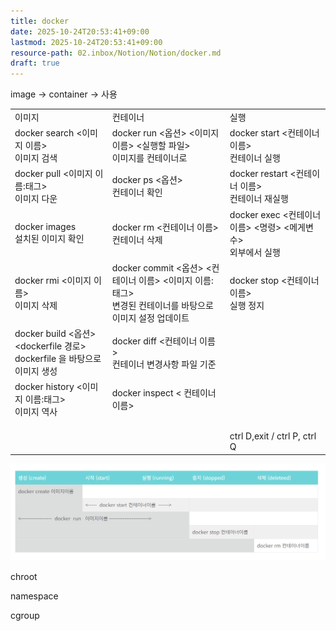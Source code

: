 ```yaml
---
title: docker
date: 2025-10-24T20:53:41+09:00
lastmod: 2025-10-24T20:53:41+09:00
resource-path: 02.inbox/Notion/Notion/docker.md
draft: true
---
```

image → container → 사용

  

|   |   |   |
|---|---|---|
|이미지|컨테이너|실행|
|docker search <이미지 이름>  <br>이미지 검색|docker run <옵션> <이미지 이름> <실행할 파일>  <br>이미지를 컨테이너로|docker start <컨테이너 이름>  <br>컨테이너 실행|
|docker pull <이미지 이름:태그>  <br>이미지 다운|docker ps <옵션>  <br>컨테이너 확인|docker restart <컨테이너 이름>  <br>컨테이너 재실행|
|docker images  <br>설치된 이미지 확인|docker rm <컨테이너 이름>  <br>컨테이너 삭제|docker exec <컨테이너 이름> <명령> <메게변수>  <br>외부에서 실행|
|docker rmi <이미지 이름>  <br>이미지 삭제|docker commit <옵션> <컨테이너 이름> <이미지 이름: 태그>  <br>변경된 컨테이너를 바탕으로 이미지 설정 업데이트|docker stop <컨테이너 이름>  <br>실행 정지|
|docker build <옵션> <dockerfile 경로>  <br>dockerfile 을 바탕으로 이미지 생성|docker diff <컨테이너 이름>  <br>컨테이너 변경사항 파일 기준||
|docker history <이미지 이름:태그>  <br>이미지 역사|docker inspect < 컨테이너 이름>||
||||
||||
||||
|||ctrl D,exit / ctrl P, ctrl Q|

  

  

  

  ![](../../../08.media/20240428070437.png)
  

chroot

namespace

cgroup